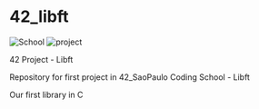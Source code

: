 # 42_libft
![School](https://img.shields.io/badge/42-Born2Code-lightgrey) ![project](https://img.shields.io/badge/42-libft-orange)

42 Project - Libft

Repository for first project in 42_SaoPaulo Coding School - Libft 

Our first library in C
